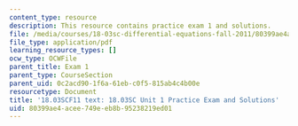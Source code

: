 ```yaml
---
content_type: resource
description: This resource contains practice exam 1 and solutions.
file: /media/courses/18-03sc-differential-equations-fall-2011/80399ae4acee749eeb8b95238219ed01_MIT18_03SCF11_prex1.pdf
file_type: application/pdf
learning_resource_types: []
ocw_type: OCWFile
parent_title: Exam 1
parent_type: CourseSection
parent_uid: 0c2acd90-1f6a-61eb-c0f5-815ab4c4b00e
resourcetype: Document
title: '18.03SCF11 text: 18.03SC Unit 1 Practice Exam and Solutions'
uid: 80399ae4-acee-749e-eb8b-95238219ed01
---
```

